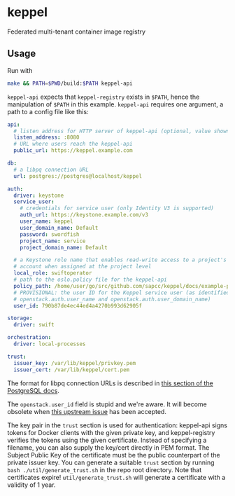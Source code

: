 # keppel

Federated multi-tenant container image registry

## Usage

Run with

```bash
make && PATH=$PWD/build:$PATH keppel-api
```

`keppel-api` expects that `keppel-registry` exists in `$PATH`, hence the manipulation of `$PATH` in this example.
`keppel-api` requires one argument, a path to a config file like this:

```yaml
api:
  # listen address for HTTP server of keppel-api (optional, value shown is the default)
  listen_address: :8080
  # URL where users reach the keppel-api
  public_url: https://keppel.example.com

db:
  # a libpq connection URL
  url: postgres://postgres@localhost/keppel

auth:
  driver: keystone
  service_user:
    # credentials for service user (only Identity V3 is supported)
    auth_url: https://keystone.example.com/v3
    user_name: keppel
    user_domain_name: Default
    password: swordfish
    project_name: service
    project_domain_name: Default

  # a Keystone role name that enables read-write access to a project's Swift
  # account when assigned at the project level
  local_role: swiftoperator
  # path to the oslo.policy file for the keppel-api
  policy_path: /home/user/go/src/github.com/sapcc/keppel/docs/example-policy.json
  # PROVISIONAL: the user ID for the Keppel service user (as identified by
  # openstack.auth.user_name and openstack.auth.user_domain_name)
  user_id: 790b87de4ec44ed4a4270b993d62905f

storage:
  driver: swift

orchestration:
  driver: local-processes

trust:
  issuer_key: /var/lib/keppel/privkey.pem
  issuer_cert: /var/lib/keppel/cert.pem
```

The format for libpq connection URLs is described in [this section of the PostgreSQL docs](https://www.postgresql.org/docs/9.6/static/libpq-connect.html#LIBPQ-CONNSTRING).

The `openstack.user_id` field is stupid and we're aware. It will become obsolete when [this upstream issue](https://github.com/gophercloud/gophercloud/issues/1141) has been accepted.

The key pair in the `trust` section is used for authentication: keppel-api signs tokens for Docker clients with the
given private key, and keppel-registry verifies the tokens using the given certificate. Instead of specifying a
filename, you can also supply the key/cert directly in PEM format. The Subject Public Key of the certificate must be the
public counterpart of the private issuer key. You can generate a suitable `trust` section by running `bash
./util/generate_trust.sh` in the repo root directory. Note that certificates expire! `util/generate_trust.sh` will
generate a certificate with a validity of 1 year.

